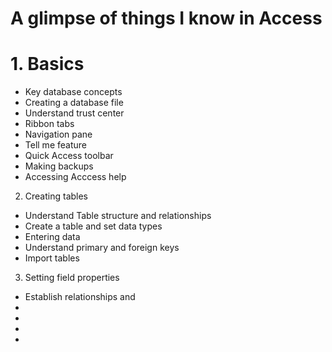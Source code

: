 # A glimpse of things I know in Access

# 1. Basics

* Key database concepts
* Creating a database file
* Understand trust center 
* Ribbon tabs
* Navigation pane
* Tell me feature
* Quick Access toolbar
* Making backups
* Accessing Acccess help

2. Creating tables

* Understand Table structure and relationships
* Create a table and set data types
* Entering data
* Understand primary and foreign keys
* Import tables

3. Setting field properties

* Establish relationships and 
* 
* 
* 
* 

